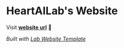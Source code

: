 
# HeartAILab's Website

Visit **[website url](#)** 🚀

_Built with [Lab Website Template](https://greene-lab.gitbook.io/lab-website-template-docs)_

